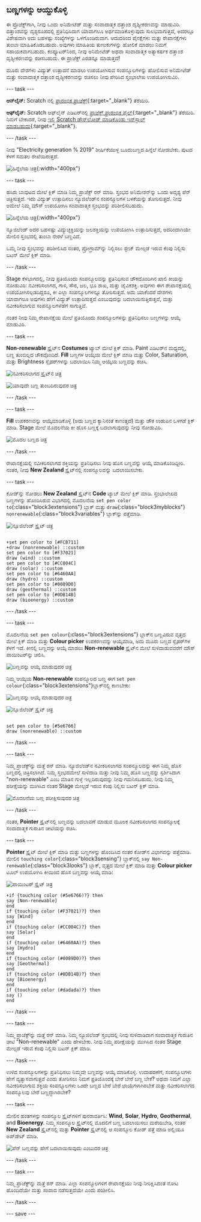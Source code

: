 ## ಬಣ್ಣಗಳನ್ನು ಆಯ್ದುಕೊಳ್ಳಿ

ಈ ಪ್ರೊಜೆಕ್ಟ್‌ಗಾಗಿ, ನೀವು ಒಂದು ಅನಿಮೇಟೆಡ್‌ ಮತ್ತು ಸಂವಾದಾತ್ಮಕ ದತ್ತಾಂಶ ದೃಶ್ಯೀಕರಣವನ್ನು ಮಾಡುವಿರಿ. ದತ್ತಾಂಶವನ್ನು ದೃಶ್ಯರೂಪದಲ್ಲಿ ಪ್ರತಿನಿಧಿಸಿದಾಗ ಯಾವಾಗಲೂ ಅರ್ಥಮಾಡಿಕೊಳ್ಳುವುದು ಸುಲಭವಾಗುತ್ತದೆ, ಅದರಲ್ಲೂ ವಿಶೇಷವಾಗಿ ಅದು ಬಹಳಷ್ಟು ಸಂಖ್ಯೆಗಳನ್ನು ಒಳಗೊಂಡಿರುವಾಗ. ಆದುದರಿಂದ ಪೈನಕ್ಷೆಗಳು ಮತ್ತು ರೇಖಾನಕ್ಷೆಗಳು ತುಂಬಾ ಮಾಹಿತಿಕೊಡಬಹುದು. ಅವುಗಳು ಮಾಹಿತಿಯ ತುಣುಕುಗಳನ್ನು ಹೋಲಿಕೆ ಮಾಡಲು ನಿಮಗೆ ಸಹಾಯಕವಾಗಬಹುದು. ಕಂಪ್ಯೂಟರ್‌ನಿಂದ, ನೀವು ಅನಿಮೇಟೆಡ್‌ ಅಥವಾ ಸಂವಾದಾತ್ಮಕ ಅತ್ಯಾಕರ್ಷಕ ದತ್ತಾಂಶ ದೃಶ್ಯೀಕರಣವನ್ನು ರಚಿಸಬಹುದು. ಈ ಪ್ರಾಜೆಕ್ಟ್‌ ಎರಡನ್ನೂ ಮಾಡುತ್ತದೆ!

ಮೂರು ದೇಶಗಳು ವಿದ್ಯುತ್‌ ಉತ್ಪಾದನೆ ಮಾಡಲು ಉಪಯೋಗಿಸುವ ಸಂಪನ್ಮೂಲಗಳನ್ನು ಹೋಲಿಸುವ ಅನಿಮೇಟೆಡ್‌ ಮತ್ತು ಸಂವಾದಾತ್ಮಕ ದತ್ತಾಂಶ ದೃಶ್ಯೀಕರಣವನ್ನು ರಚಿಸಲು ನೀವು ಪೇರಿಸಿದ ಸ್ತಂಭಾಲೇಖ ಉಪಯೋಗಿಸುವಿರಿ.

--- task ---

**ಆನ್‌ಲೈನ್:** Scratch ನಲ್ಲಿ [ಪ್ರಾರಂಭಿಕ ಪ್ರಾಜೆಕ್ಟ್](http://rpf.io/electricity-generation-on){:target="_blank"} ತೆರೆಯಿರಿ.

**ಆಫ್‌ಲೈನ್:** Scratch ಆಫ್‌ಲೈನ್‌ ಎಡಿಟರ್‌ನಲ್ಲಿ [ಪ್ರಾಜೆಕ್ಟ್‌ ಪ್ರಾರಂಭಿಕ ಫೈಲ್](http://rpf.io/p/en/electricity-generation-go){:target="_blank"} ತೆರೆಯಿರಿ. ನಿಮಗೆ ಬೇಕಾದರೆ, ನೀವು [ಇಲ್ಲಿ Scratch ಡೌನ್‌ಲೋಡ್‌ ಮಾಡಿಕೊಂಡು ಇನ್‌ಸ್ಟಾಲ್‌ ಮಾಡಬಹುದು](https://scratch.mit.edu/download){:target="_blank"}.

--- /task ---

ನೀವು "Electricity generation % 2019" ಶೀರ್ಷಿಕೆಯುಳ್ಳ ಬೂದುಬಣ್ಣದ ಹಿನ್ನೆಲೆ ನೋಡಬೇಕು. ಪುಟದ ಕೆಳಗೆ ಸಮತಲ ರೇಖೆಯಿರುತ್ತದೆ.

![ಹಿನ್ನೆಲೆಯ ಚಿತ್ರ](images/electricity-starter.png){:width="400px"}

--- task ---

ಹಸಿರು ಬಾವುಟದ ಮೇಲೆ ಕ್ಲಿಕ್‌ ಮಾಡಿ ನಿಮ್ಮ ಪ್ರಾಜೆಕ್ಟ್‌ ರನ್‌ ಮಾಡಿ. ಸ್ತಂಭದ ಅನಿಮೇಶನ್‌ನ್ನು ಒಂದು ಅದೃಶ್ಯ ಪೆನ್‌ ಚಿತ್ರಿಸುತ್ತದೆ. ಇದು ವಿದ್ಯುತ್‌ ಉತ್ಪಾದಿಸಲು ನ್ಯೂಜಿಲೆಂಡ್‌ನ ಸಂಪನ್ಮೂಲಗಳ ಬಳಕೆಯನ್ನು ತೋರಿಸುತ್ತದೆ. ನೀವು ಆಮೇಲೆ ನಿಮ್ಮ ಮೌಸ್‌ ಉಪಯೋಗಿಸಿ ಸಂವಾದಾತ್ಮಕ ಸ್ತಂಭವನ್ನು ಪರಿಶೀಲಿಸಬಹುದು.

![ಹಿನ್ನೆಲೆಯ ಚಿತ್ರ](images/electricity-starter-green-flag.png){:width="400px"}

ನ್ಯೂಜಿಲೆಂಡ್‌ ಅದರ ಬಹಳಷ್ಟು ವಿದ್ಯುಚ್ಛಕ್ತಿಯನ್ನು ಜಲಶಕ್ತಿಯನ್ನು ಉಪಯೋಗಿಸಿ ಉತ್ಪಾದಿಸುತ್ತದೆ, ಅದರಿಂದಾಗಿಯೇ ಮೇಲಿನ ಸ್ತಂಭದಲ್ಲಿ ತುಂಬಾ ನೇರಳೆ ಬಣ್ಣವಿದೆ.

ಒಮ್ಮೆ ನೀವು ಸ್ತಂಭವನ್ನು ಪರಿಶೀಲಿಸಿದ ನಂತರ, ಪ್ರೋಗ್ರಾಮ್‌ನ್ನು ನಿಲ್ಲಿಸಲು ಸ್ಟೇಜ್‌ ಮೇಲ್ಗಡೆ ಇರುವ ಕೆಂಪು ನಿಲ್ಲಿಸು ಬಟನ್‌ ಮೇಲೆ ಕ್ಲಿಕ್‌ ಮಾಡಿ.

--- /task ---

Stage ಕೆಳಭಾಗದಲ್ಲಿ, ನೀವು ಪ್ರತಿಯೊಂದು ಸಂಪನ್ಮೂಲವನ್ನು ಪ್ರತಿನಿಧಿಸುವ ಚೌಕದೊಂದಿಗಿನ ಖಾಲಿ ಕೀಯನ್ನು ನೋಡುವಿರಿ: ನವೀಕರಿಸಲಾಗದ, ಗಾಳಿ, ಸೌರ, ಜಲ, ಭೂ ಶಾಖ, ಮತ್ತು ಜೈವಿಕಶಕ್ತಿ. ಅವುಗಳು ಈಗ ರೇಖಾನಕ್ಷೆಯಲ್ಲಿ ಉಪಯೋಗಿಸಲ್ಪಡದಿದ್ದರೂ, ಕೀ ಎಲ್ಲಾ ಸಂಪನ್ಮೂಲಗಳನ್ನೂ ತೋರಿಸುತ್ತದೆ. ಅದು ಯಾಕೆಂದರೆ ದೇಶಗಳು ಯಾವಾಗಲೂ ಅವುಗಳು ಹೇಗೆ ವಿದ್ಯುತ್‌ ಉತ್ಪಾದಿಸುತ್ತವೆ ಎಂಬುವುದನ್ನು ಬದಲಾಯಿಸುತ್ತಿರುತ್ತವೆ, ಮತ್ತು ನವೀಕರಿಸಲಾಗುವ ಸಂಪನ್ಮೂಲಗಳೆಡೆಗೆ ಸಾಗುತ್ತಿವೆ.

ನಂತರ ನೀವು ನಿಮ್ಮ ರೇಖಾನಕ್ಷೆಯ ಮೇಲೆ ಪ್ರತಿಯೊಂದು ಸಂಪನ್ಮೂಲಗಳನ್ನು ಪ್ರತಿನಿಧಿಸಲು ಬಣ್ಣಗಳನ್ನು ಆಯ್ಕೆ ಮಾಡುವಿರಿ.

--- task ---

**Non-renewable** ಸ್ಪ್ರೈಟ್‌ನ **Costumes** ಟ್ಯಾಬ್‌ ಮೇಲೆ ಕ್ಲಿಕ್‌ ಮಾಡಿ. Paint ಎಡಿಟರ್‌ನ ಮಧ್ಯದಲ್ಲಿ, ಬಣ್ಣ ತುಂಬಿಲ್ಲದ ಚೌಕವೊಂದಿದೆ. **Fill** ಬಣ್ಣಗಳ ಆಯ್ಕೆಯ ಮೇಲೆ ಕ್ಲಿಕ್‌ ಮಾಡಿ ಮತ್ತು Color, Saturation, ಮತ್ತು Brightness ಸ್ಲೈಡರ್‌ಗಳನ್ನು ಬದಲಾಯಿಸಿ ನಿಮ್ಮ ಆಯ್ಕೆಯ ಬಣ್ಣವನ್ನು ರಚಿಸಿ.

![ನವೀಕರಿಸಲಾಗದ ಸ್ಪ್ರೈಟ್‌ನ ಚಿತ್ರ](images/non-renewable-sprite.png)

![ಯಾವುದೇ ಬಣ್ಣ ತುಂಬದಿರುವುದರ ಚಿತ್ರ](images/no-fill-colour.png)

--- /task ---

--- task ---

**Fill** ಉಪಕರಣವನ್ನು ಆಯ್ಕೆಮಾಡಿಕೊಳ್ಳಿ (ಅದು ಬಣ್ಣದ ಕ್ಯಾನಿನಂತೆ ಕಾಣುತ್ತದೆ) ಮತ್ತು ಚೌಕ ಉಡುಪಿನ ಒಳಗಡೆ ಕ್ಲಿಕ್‌ ಮಾಡಿ. Stage ಮೇಲೆ ಮೊದಲನೆಯ ಕೀ ಹೊಸ ಬಣ್ಣಕ್ಕೆ ಬದಲಾಗುವುದನ್ನು ನೀವು ನೋಡುವಿರಿ.

![ಮೊದಲ ಬಣ್ಣದ ಚಿತ್ರ](images/first-colour.png)

--- /task ---

ರೇಖಾನಕ್ಷೆಯಲ್ಲಿ ನವೀಕರಿಸಲಾಗದ ಶಕ್ತಿಯನ್ನು ಪ್ರತಿನಿಧಿಸಲು ನೀವು ಹೊಸ ಬಣ್ಣವನ್ನು ಆಯ್ಕೆ ಮಾಡಿಕೊಂಡಿದ್ದೀರಿ. ನಂತರ, ನೀವು **New Zealand** ಸ್ಪ್ರೈಟ್‌ನಲ್ಲಿ ಸಂಪನ್ಮೂಲವನ್ನು ಬದಲಾಯಿಸಬೇಕು.

--- task ---

ಕೋಡ್‌ನ್ನು ನೋಡಲು **New Zealand** ಸ್ಪ್ರೈಟ್‌ನ **Code** ಟ್ಯಾಬ್‌ ಮೇಲೆ ಕ್ಲಿಕ್‌ ಮಾಡಿ. ಸ್ತಂಭಾಲೇಖದ ಬಣ್ಣಗಳನ್ನು ಹೊಂದಿಸಿರುವ ವಿಭಾಗದಲ್ಲಿ ಮೊದಲನೆಯ `set pen color to`{:class="block3extensions"} ಬ್ಲಾಕ್‌ ಮತ್ತು `draw`{:class="block3myblocks"} `nonrenewable`{:class="block3variables"} ಬ್ಲಾಕ್‌ನ್ನು ಪತ್ತೆಮಾಡಿ.

![ನ್ಯೂಜಿಲೆಂಡ್‌ ಸ್ಪ್ರೈಟ್‌ ಚಿತ್ರ](images/new-zealand-sprite.png)

```blocks3

+set pen color to [#FCB711]
+draw (nonrenewable) ::custom
set pen color to [#F37021]
draw (wind) ::custom
set pen color to [#CC004C]
draw (solar) ::custom
set pen color to [#6460AA]
draw (hydro) ::custom
set pen color to [#0089D0]
draw (geothermal) ::custom
set pen color to [#0DB14B]
draw (bioenergy) ::custom

```

--- /task ---

--- task ---

ಮೊದಲನೆಯ `set pen colour`{:class="block3extensions"} ಬ್ಲಾಕ್‌ನ ಬಣ್ಣವಿರುವ ವೃತ್ತದ ಮೇಲೆ ಕ್ಲಿಕ್‌ ಮಾಡಿ ಮತ್ತು **Colour picker** ಉಪಕರಣವನ್ನು ಆಯ್ಕೆಮಾಡಿ, ಅದು ಮೂರು ಬಣ್ಣದ ಸ್ಲೈಡರ್‌ಗಳ ಕೆಳಗೆ ಇದೆ. ಕೀನಲ್ಲಿ ಬಣ್ಣವನ್ನು ಆಯ್ಕೆ ಮಾಡಲು **Non-renewable** ಸ್ಪ್ರೈಟ್‌ನ ಮೇಲೆ ಸುಳಿದಾಡುವವರೆಗೆ ಮೌಸ್‌ ಪಾಯಿಂಟರ್‌ನ್ನು ಚಲಿಸಿ.

![ಬಣ್ಣವನ್ನು ಆಯ್ಕೆ ಮಾಡುವುದರ ಚಿತ್ರ](images/colour-picker.png)

ನಿಮ್ಮ ಆಯ್ಕೆಯ **Non-renewable** ಸಂಪನ್ಮೂಲದ ಬಣ್ಣ ಈಗ `set pen colour`{:class="block3extensions"}ಬ್ಲಾಕ್‌ನಲ್ಲಿ ಕಾಣಬೇಕು:

![ಬಣ್ಣವನ್ನು ಆಯ್ಕೆ ಮಾಡುವುದರ ಚಿತ್ರ](images/selecting-colour.png)

![ನ್ಯೂಜಿಲೆಂಡ್‌ ಸ್ಪ್ರೈಟ್‌ ಚಿತ್ರ](images/new-zealand-sprite.png)

```blocks3

set pen color to [#5e6766]
draw (nonrenewable) ::custom
```

--- /task ---

--- task ---

ನಿಮ್ಮ ಪ್ರಾಜೆಕ್ಟ್‌ನ್ನು ಮತ್ತೆ ರನ್‌ ಮಾಡಿ. ನ್ಯೂಜಿಲೆಂಡ್‌ನ ನವೀಕರಿಸಲಾಗದ ಸಂಪನ್ಮೂಲವನ್ನು ಈಗ ನಿಮ್ಮ ಹೊಸ ಬಣ್ಣದಲ್ಲಿ ಚಿತ್ರಿಸಲಾಗಿದೆ. ನಿಮ್ಮ ಸ್ತಂಭದಮೇಲೆ ಸುಳಿದಾಡಿ ಮತ್ತು ನೀವು ನಿಮ್ಮ ಹೊಸ ಬಣ್ಣವನ್ನು ಸ್ಪರ್ಶಿಸಿದಾಗ "non-renewable" ಎಂಬ ಮಾತಿನ ಗುಳ್ಳೆ ಇಲ್ಲದಿರುವುದನ್ನು ನೀವು ಗಮನಿಸಬಹುದು. ನೀವು ನಿಮ್ಮ ಪರೀಕ್ಷೆಯನ್ನು ಮುಗಿಸಿದ ನಂತರ Stage ಮೇಲ್ಗಡೆ ಇರುವ ಕೆಂಪು ನಿಲ್ಲಿಸು ಬಟನ್‌ ಕ್ಲಿಕ್‌ ಮಾಡಿ.

![ಮೊದಲನೆಯ ಬಣ್ಣ ಪರೀಕ್ಷಿಸುವುದರ ಚಿತ್ರ](images/test-first-colour.png)

--- /task ---

ನಂತರ, **Pointer** ಸ್ಪ್ರೈಟ್‌ನಲ್ಲಿ ಬಣ್ಣವನ್ನು ಬದಲಾವಣೆ ಮಾಡುವ ಮೂಲಕ ನವೀಕರಿಸಲಾಗದ ಸಂಪನ್ಮೂಲಕ್ಕೆ ಸಂವಾದಾತ್ಮಕ ಗುರುತಿನ ಚೀಟಿಯನ್ನು ರಚಿಸಿ.

--- task ---

**Pointer** ಸ್ಪ್ರೈಟ್‌ ಮೇಲೆ ಕ್ಲಿಕ್‌ ಮಾಡಿ ಮತ್ತು ಬಣ್ಣಗಳನ್ನು ಹೊಂದಿಸಿದ ನಂತರ ಕೋಡ್‌ನ ವಿಭಾಗವನ್ನು ಪತ್ತೆಮಾಡಿ. ಮೇಲಿನ `touching color`{:class="block3sensing"} ಬ್ಲಾಕ್‌ನಲ್ಲಿ `say Non-renewable`{:class="block3looks"} ಬ್ಲಾಕ್, ವೃತ್ತದ ಮೇಲೆ ಕ್ಲಿಕ್‌ ಮಾಡಿ ಮತ್ತು **Colour picker** ಟೂಲ್‌ ಉಪಯೋಗಿಸಿ ಕೀಯಿಂದ ಹೊಸ ಬಣ್ಣವನ್ನು ಆಯ್ಕೆ ಮಾಡಿ:

![ಪಾಯಿಂಟರ್‌ ಸ್ಪ್ರೈಟ್‌ ಚಿತ್ರ](images/pointer-sprite.png)


```blocks3
+if {touching color (#5e6766)?} then
say [Non-renewable]
end
if {touching color (#F37021)?} then
say [Wind]
end
if {touching color (#CC004C)?} then
say [Solar]
end
if {touching color (#6460AA)?} then
say [Hydro]
end
if {touching color (#0089D0)?} then
say [Geothermal]
end
if {touching color (#0DB14B)?} then
say [Bioenergy]
end
if {touching color (#dadada)?} then
say ()
end

```


--- /task ---

--- task ---

ನಿಮ್ಮ ಪ್ರಾಜೆಕ್ಟ್‌ನ್ನು ಮತ್ತೆ ರನ್‌ ಮಾಡಿ. ನಿಮ್ಮ ನ್ಯೂಜಿಲೆಂಡ್‌ ಸ್ತಂಭದಲ್ಲಿ ನೀವು ಸುಳಿದಾಡಿದಾಗ ಸಂವಾದಾತ್ಮಕ ಗುರುತಿನ ಚೀಟಿ "Non-renewable" ಎಂದು ಹೇಳಬೇಕು. ನೀವು ನಿಮ್ಮ ಪರೀಕ್ಷೆಯನ್ನು ಮುಗಿಸಿದ ನಂತರ Stage ಮೇಲ್ಗಡೆ ಇರುವ ಕೆಂಪು ನಿಲ್ಲಿಸು ಬಟನ್‌ ಕ್ಲಿಕ್‌ ಮಾಡಿ.

--- /task ---

ಉಳಿದ ಸಂಪನ್ಮೂಲಗಳನ್ನು ಪ್ರತಿನಿಧಿಸಲು ನಿಮ್ಮದೇ ಬಣ್ಣವನ್ನು ಆಯ್ಕೆ ಮಾಡಿಕೊಳ್ಳಿ. ಉದಾಹರಣೆಗೆ, ಸಂಪನ್ಮೂಲಗಳು ಹೇಗೆ ವ್ಯತ್ಯಾಸವಾಗುತ್ತವೆ ಎಂದು ತೋರಿಸಲು ನಿಮಗೆ ಪ್ರತಿಯೊಂದಕ್ಕೆ ಬೇರೆ ಬೇರೆ ಬಣ್ಣ ಬೇಕೆ? ಅಥವಾ ನಿಮಗೆ ಎಲ್ಲಾ ನವೀಕರಿಸಲಾಗುವ ಶಕ್ತಿಯ ಸಂಪನ್ಮೂಲಗಳು ಒಂದೇ ಬಣ್ಣದ ಬೇರೆ ಬೇರೆ ಛಾಯೆಗಳಾಗಿರಬೇಕೆ ಮತ್ತು ನವೀಕರಿಸಲಾಗದ ಸಂಪನ್ಮೂಲವು ಬೇರೆ ಬಣ್ಣದ್ದಾಗಿರಬೇಕೆ?

--- task ---

ಮೇಲಿನ ಹಂತಗಳನ್ನು ಸಂಪನ್ಮೂಲ ಸ್ಪ್ರೈಟ್‌ಗಳಿಗೆ ಪುನರಾವರ್ತಿಸಿ: **Wind**, **Solar**, **Hydro**, **Geothermal**, and **Bioenergy**. ನಿಮ್ಮ ಸಂಪನ್ಮೂಲ ಸ್ಪ್ರೈಟ್‌ನಲ್ಲಿ ಮೊದಲಿಗೆ ಬಣ್ಣ ಬದಲಾಯಿಸಲು ಮರೆಯಬೇಡಿ, ನಂತರ **New Zealand** ಸ್ಪ್ರೈಟ್‌ನಲ್ಲಿ ಮತ್ತು **Pointer** ಸ್ಪ್ರೈಟ್‌ನಲ್ಲಿ ಆ ಸಂಪನ್ಮೂಲ ಕೋಡ್‌ ಪತ್ತೆ ಮಾಡಿ ಅಲ್ಲಿಯೂ ಅಪ್‌ಡೇಟ್‌ ಮಾಡಿ.

![ಪೆನ್ ಬಣ್ಣವನ್ನು ಹೇಗೆ ಬದಲಾಯಿಸುವುದು ಎಂಬುದರ ಚಿತ್ರ](images/new-colours-chart.png)


--- /task ---

--- task ---

ನಿಮ್ಮ ಪ್ರಾಜೆಕ್ಟ್‌ನ್ನು ಮತ್ತೆ ರನ್‌ ಮಾಡಿ. ಎಲ್ಲಾ ಸಂಪನ್ಮೂಲಗಳಿಗೆ ರೇಖಾನಕ್ಷೆಯು ನೀವು ನೀರಿಕ್ಷಿಸಿದಂತೆ ನೋಟ ಹೊಂದಿದೆಯೇ ಮತ್ತು ಸಂವಾದ ನಡೆಸುತ್ತದೆಯೇ ಎಂದು ಪರಿಶೀಲಿಸಿ.

--- /task ---

--- save ---
